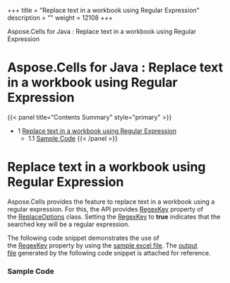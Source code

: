 +++
title = "Replace text in a workbook using Regular Expression" 
description = "" 
weight = 12108 
+++

Aspose.Cells for Java : Replace text in a workbook using Regular Expression  

# Aspose.Cells for Java : Replace text in a workbook using Regular Expression


{{< panel title="Contents Summary" style="primary" >}}
*   1 [Replace text in a workbook using Regular Expression](#ReplacetextinaworkbookusingRegularExpression-ReplacetextinaworkbookusingRegularExpression)
    *   1.1 [Sample Code](#ReplacetextinaworkbookusingRegularExpression-SampleCode)
{{< /panel >}}
 

# Replace text in a workbook using Regular Expression

Aspose.Cells provides the feature to replace text in a workbook using a regular expression. For this, the API provides [RegexKey](https://apireference.aspose.com/java/cells/com.aspose.cells/replaceoptions#RegexKey) property of the [ReplaceOptions](https://apireference.aspose.com/java/cells/com.aspose.cells/ReplaceOptions) class. Setting the [RegexKey](https://apireference.aspose.com/java/cells/com.aspose.cells/replaceoptions#RegexKey) to **true** indicates that the searched key will be a regular expression.

The following code snippet demonstrates the use of the [RegexKey](https://apireference.aspose.com/java/cells/com.aspose.cells/replaceoptions#RegexKey) property by using the [sample excel file](https://docs.aspose.com/download/attachments/101122950/SampleRegexReplace.xlsx?version=1&modificationDate=1581092296217&api=v2). The [output file](https://docs.aspose.com/download/attachments/101122950/RegexReplace_out.xlsx?version=1&modificationDate=1581092296213&api=v2) generated by the following code snippet is attached for reference.

### Sample Code

